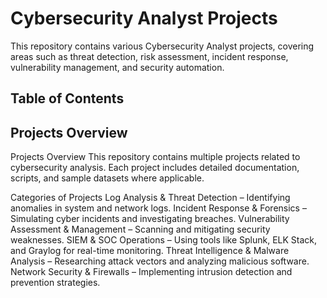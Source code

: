# Cybersecurity Analyst Projects

This repository contains various Cybersecurity Analyst projects, covering areas such as threat detection, risk assessment, incident response, vulnerability management, and security automation. 
## Table of Contents
## Projects Overview

Projects Overview
This repository contains multiple projects related to cybersecurity analysis. Each project includes detailed documentation, scripts, and sample datasets where applicable.

Categories of Projects
Log Analysis & Threat Detection – Identifying anomalies in system and network logs.
Incident Response & Forensics – Simulating cyber incidents and investigating breaches.
Vulnerability Assessment & Management – Scanning and mitigating security weaknesses.
SIEM & SOC Operations – Using tools like Splunk, ELK Stack, and Graylog for real-time monitoring.
Threat Intelligence & Malware Analysis – Researching attack vectors and analyzing malicious software.
Network Security & Firewalls – Implementing intrusion detection and prevention strategies.
